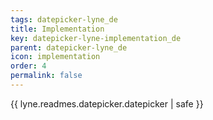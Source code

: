 ```yaml
---
tags: datepicker-lyne_de
title: Implementation
key: datepicker-lyne-implementation_de
parent: datepicker-lyne_de
icon: implementation
order: 4
permalink: false  
---
```

{{ lyne.readmes.datepicker.datepicker | safe }}


